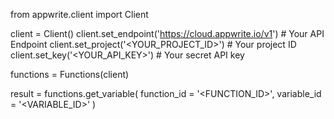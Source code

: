 from appwrite.client import Client

client = Client()
client.set_endpoint('https://cloud.appwrite.io/v1') # Your API Endpoint
client.set_project('&lt;YOUR_PROJECT_ID&gt;') # Your project ID
client.set_key('&lt;YOUR_API_KEY&gt;') # Your secret API key

functions = Functions(client)

result = functions.get_variable(
    function_id = '<FUNCTION_ID>',
    variable_id = '<VARIABLE_ID>'
)
